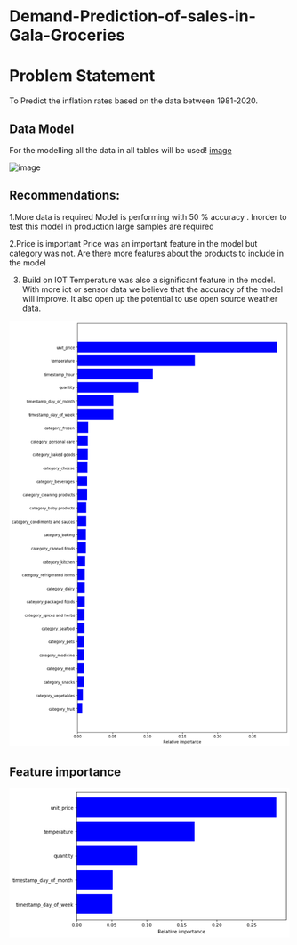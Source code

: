 # Demand-Prediction-of-sales-in-Gala-Groceries


# Problem Statement
To Predict the inflation rates based on the data between 1981-2020.

## Data  Model
For the modelling all the data in all tables will be used!
[image](https://user-images.githubusercontent.com/62654152/187128912-3ccf3aa9-9e87-4a54-b9b8-22a9fe122bb0.png)

	
![image](https://user-images.githubusercontent.com/62654152/187128979-92b287c7-9247-409c-b89d-9f5897db1b9d.png)

## Recommendations:

1.More data is required
Model is performing with 50 % accuracy . Inorder to test this model  in production large samples are required

2.Price  is  important
Price was an important feature in the model but category was not. Are there more features about the products to include in the model 

3. Build on IOT
Temperature was also a significant feature in the model. With more iot or sensor data we believe that the accuracy of the model will improve. It also open up the potential to use open source weather data. 

<img src="https://github.com/sasikirankaye/Demand-Prediction-of-sales-in-Gala-Groceries/blob/main/MACHINE_LEARNING_PRODUCTION/bargraph.png">

## Feature importance
<img src="https://github.com/sasikirankaye/Demand-Prediction-of-sales-in-Gala-Groceries/blob/main/MACHINE_LEARNING_PRODUCTION/bargraph_5_features.png">


